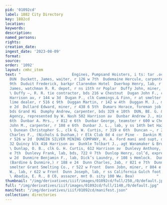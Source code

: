 ```yaml
---
pid: '01092cd'
label: 1882 City Directory
key: 1882cd
location: 
keywords: 
description: 
named_persons: 
rights: 
creation_date: 
ingest_date: '2023-08-09'
format: 
source: 
order: '1092'
layout: cmhc_item
text: "                       Engines, Pumpsand Hoisters, i ts: tar .oc sewn DUG 120,
  DUN  Duckett, James, waiter, r 126 w 7th  Dudemaine Hercule, carpenter, r 115 w
  9th  Duduit Frederick, barkpr Clarendon Hotel  Duerkop Henry, lab, r 637 w Elm  Duffy
  James, watchman R. R. depot, r ns iSth nr Poplar  Duffy John, miner, bds 717 e 5th
  \ Duffy —, R. R. tie contractor, bds 216 w Chestnut  Dugan John F., constable 225
  Harrison av, r 144 w 3d  Dugan P., clk Cummings.& Finn, r at smelter  Duggan Andrew,
  lime dealer, r 516 ¢ 9th  Duggan Martin, r 142 w 4th  Duggan M. J., miner, r 104
  e 2d  Dullard Edward, miner, r 438 6 5th  Dumars Horace, foreman job room Chronicle,
  bds Grand Hi  Dumphy Andrew, carpenter, bds 329 e 10th  DUN, BE. G. & CO., Mercantile
  Agency, represented by W. Nash 502 Harrison av  Dunbar Andrew J., miner, r 724 e
  6th  Dunbar A. Mrs., r 812 e 6th  Dunbar George, teamster r 600 w Chestnut  Dunbar
  John M., carpenter, r 108 e 6th  Dunbar J. L., lab, y ss 14th bet Hazel and Hemlock
  \ Dunean Christopher S., clk G, W. Curtis, r 319 e 6th  Duncan —, r 280 e 6th  Dunham
  Charles F., (Nichols & Dunham,) r Elk Club 8d 4 cor Pine -  Dankin Michael, mining,
  r 526 w 2d  DUNEIN SILVER MINING COMPANY, H. A. Ford mani and supt, office room
  32 Quincy blk 416 Harrison av  Dunkle Tolbart J., agt Wanamaker & Brown 109} ¢ 4th
  \ Dunlap, O. B., clk G. H. Curtis, 612 Harrison av  Dunlevy Anthony, lab, bds 722
  e 7th  Dunlevy Frank, lab, bds, 722 © 7th  Dunlop Henry, col’d, expressman, r 621
  w 2d  Dunmire Benjamin F., lab, Dick’s Laundry, r 108 s Hemlock.  Dunmire Theodore,
  (Bardine & Dunmire,) r 188 e 24  Dunn Charles, Jab, r 821 e 7th  Dunn George E.,
  smelter Grant Smelting Co., r 522 w Front  Dann Jobn, miner, r 804 e 8th  Dunn John
  W., lab, r 622 w Front  Dunn Joseph, lab, r ss California Gulch foot of Leiter av
  \ Abadia, E. R., 8 C0, assazer, mnt 0. sity 100 Ww. Bea)          "
thumbnail: "/img/derivatives/iiif/images/01092cd/full/250,/0/default.jpg"
full: "/img/derivatives/iiif/images/01092cd/full/1140,/0/default.jpg"
manifest: "/img/derivatives/iiif/01092cd/manifest.json"
collection: directories
---
```


